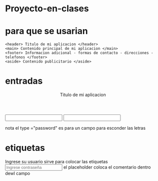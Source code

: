 # Proyecto-en-clases

# para que se usarian 
    <header> Titulo de mi aplicacion </header>
    <main> Contenido principal de mi aplicacion </main>
    <footer> Informacion adicional - formas de contacto - direcciones - telefonos </footer>
    <aside> Contenido publicitario </aside>
# entradas 
 <header> Titulo de mi aplicacion </header>
    <main> 
        <section id="login-box">
            <input type="text" />  
            <input type="password" />   
        </section>    

nota el type ="password" es para un campo para esconder las letras

# etiquetas 

<label> Ingrese su usuario</label> sirve para colocar las etiquetas 
 <input type="password" placeholder="Ingrese contraseña" />  el placeholder coloca el comentario dentro dewl campo 
